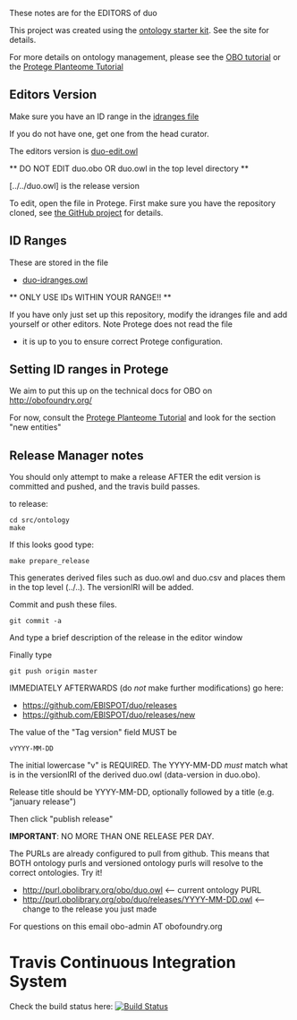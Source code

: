 These notes are for the EDITORS of duo

This project was created using the [ontology starter kit](https://github.com/cmungall/ontology-starter-kit). See the site for details.

For more details on ontology management, please see the [OBO tutorial](https://github.com/jamesaoverton/obo-tutorial) or the [Protege Planteome Tutorial](https://github.com/Planteome/protege-tutorial)

## Editors Version

Make sure you have an ID range in the [idranges file](duo-idranges.owl)

If you do not have one, get one from the head curator.

The editors version is [duo-edit.owl](duo-edit.owl)

** DO NOT EDIT duo.obo OR duo.owl in the top level directory **

[../../duo.owl] is the release version

To edit, open the file in Protege. First make sure you have the repository cloned, see [the GitHub project](https://github.com/EBISPOT/duo) for details.

## ID Ranges

These are stored in the file

 * [duo-idranges.owl](duo-idranges.owl)

** ONLY USE IDs WITHIN YOUR RANGE!! **

If you have only just set up this repository, modify the idranges file
and add yourself or other editors. Note Protege does not read the file
- it is up to you to ensure correct Protege configuration.


## Setting ID ranges in Protege

We aim to put this up on the technical docs for OBO on http://obofoundry.org/

For now, consult the [Protege Planteome Tutorial](https://github.com/Planteome/protege-tutorial/blob/master/presentations/protege_planteome_tutorial.doc?raw=true) and look for the section "new entities"


## Release Manager notes

You should only attempt to make a release AFTER the edit version is
committed and pushed, and the travis build passes.

to release:

    cd src/ontology
    make

If this looks good type:

    make prepare_release

This generates derived files such as duo.owl and duo.csv and places
them in the top level (../..). The versionIRI will be added.

Commit and push these files.

    git commit -a

And type a brief description of the release in the editor window

Finally type

    git push origin master

IMMEDIATELY AFTERWARDS (do *not* make further modifications) go here:

 * https://github.com/EBISPOT/duo/releases
 * https://github.com/EBISPOT/duo/releases/new

The value of the "Tag version" field MUST be

    vYYYY-MM-DD

The initial lowercase "v" is REQUIRED. The YYYY-MM-DD *must* match
what is in the versionIRI of the derived duo.owl (data-version in
duo.obo).

Release title should be YYYY-MM-DD, optionally followed by a title (e.g. "january release")

Then click "publish release"

__IMPORTANT__: NO MORE THAN ONE RELEASE PER DAY.

The PURLs are already configured to pull from github. This means that
BOTH ontology purls and versioned ontology purls will resolve to the
correct ontologies. Try it!

 * http://purl.obolibrary.org/obo/duo.owl <-- current ontology PURL
 * http://purl.obolibrary.org/obo/duo/releases/YYYY-MM-DD.owl <-- change to the release you just made

For questions on this email obo-admin AT obofoundry.org

# Travis Continuous Integration System

Check the build status here: [![Build Status](https://travis-ci.org/EBISPOT/DUO.svg?branch=master)](https://travis-ci.org/EBISPOT/DUO)



